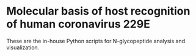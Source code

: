 # Molecular basis of host recognition of human coronavirus 229E #
These are the in-house Python scripts for N-glycopeptide analysis and visualization.
